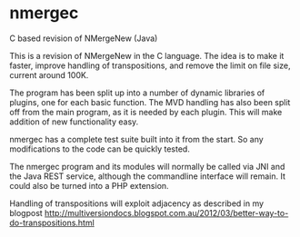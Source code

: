 nmergec
=======

C based revision of NMergeNew (Java)

This is a revision of NMergeNew in the C language. The idea is to make 
it faster, improve handling of transpositions, and remove the limit on 
file size, current around 100K.

The program has been split up into a number of dynamic libraries of 
plugins, one for each basic function. The MVD handling has also been 
split off from the main program, as it is needed by each plugin. This 
will make addition of new functionality easy.

nmergec has a complete test suite built into it from the start. 
So any modifications to the code can be quickly tested. 

The nmergec program and its modules will normally be called via JNI and 
the Java REST service, although the commandline interface will remain. 
It could also be turned into a PHP extension.

Handling of transpositions will exploit adjacency as described in my 
blogpost 
http://multiversiondocs.blogspot.com.au/2012/03/better-way-to-do-transpositions.html
